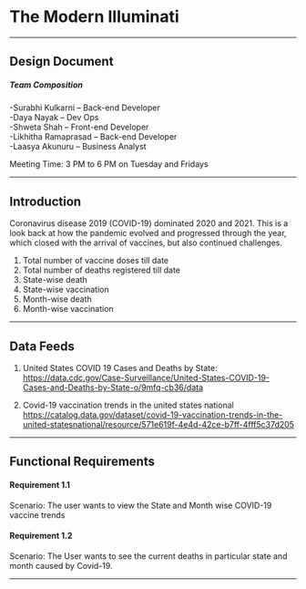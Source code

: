 # The Modern Illuminati
---
 ## Design Document  
 
 ##### Team Composition  
 
-Surabhi Kulkarni – Back-end Developer\
-Daya Nayak – Dev Ops\
-Shweta Shah – Front-end Developer \
-Likhitha Ramaprasad – Back-end Developer\
-Laasya Akunuru – Business Analyst 
 
 Meeting Time: 3 PM to 6 PM on Tuesday and Fridays 
 
 ---
 
 ## Introduction  
 
Coronavirus disease 2019 (COVID-19) dominated 2020 and 2021. This is a look back at how the pandemic evolved and progressed through the year, which closed with the arrival of vaccines, but also continued challenges.

1. Total number of vaccine doses till date 
2. Total number of deaths registered till date
2. State-wise death
3. State-wise vaccination
4. Month-wise death
5. Month-wise vaccination

---  

## Data Feeds  

1. United States COVID 19 Cases and Deaths by State: https://data.cdc.gov/Case-Surveillance/United-States-COVID-19-Cases-and-Deaths-by-State-o/9mfq-cb36/data

2. Covid-19 vaccination trends in the united states national https://catalog.data.gov/dataset/covid-19-vaccination-trends-in-the-united-statesnational/resource/571e619f-4e4d-42ce-b7ff-4fff5c37d205
---  

## Functional Requirements  

#### Requirement 1.1  

Scenario:  The user wants to view the State and Month wise COVID-19 vaccine trends

#### Requirement 1.2  

Scenario:  The User wants to see the current deaths in particular state and month caused by Covid-19.

---



